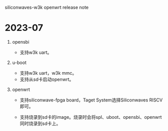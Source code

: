 siliconwaves-w3k openwrt release note

# 2023-07

1. opensbi
   * 支持w3k uart。

2. u-boot

   * 支持w3k uart，w3k mmc。
   * 支持从sd卡启动openwrt。

3. openwrt

   * 支持siliconwave-fpga board，Taget System选择Siliconwaves RISCV即可。

   * 支持烧录到sd卡的image。烧录时会将spl、uboot、opensbi、openwrt同时烧录到sd卡上。